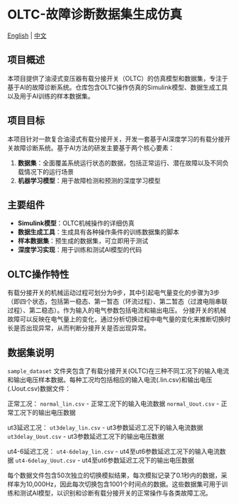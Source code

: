 # OLTC-故障诊断数据集生成仿真

[English](./README.md) | [中文](./README_zh.md)

## 项目概述

本项目提供了油浸式变压器有载分接开关（OLTC）的仿真模型和数据集，专注于基于AI的故障诊断系统。仓库包含OLTC操作仿真的Simulink模型、数据生成工具以及用于AI训练的样本数据集。

## 项目目标

本项目针对一款复合油浸式有载分接开关，开发一套基于AI深度学习的有载分接开关故障诊断系统。基于AI方法的研发主要基于两个核心要素：

1. **数据集**：全面覆盖系统运行状态的数据，包括正常运行、潜在故障以及不同负载情况下的运行场景
2. **机器学习模型**：用于故障检测和预测的深度学习模型

## 主要组件

- **Simulink模型**：OLTC机械操作的详细仿真
- **数据生成工具**：生成具有各种操作条件的训练数据集的脚本
- **样本数据集**：预生成的数据集，可立即用于测试
- **深度学习实现**：用于训练和测试AI模型的代码

## OLTC操作特性

有载分接开关的机械运动过程可划分为9步，其中引起电气量变化的步骤为3步（即四个状态，包括第一稳态、第一暂态（环流过程）、第二暂态（过渡电阻串联过程）、第二稳态）。作为输入的电气参数包括电流和输出电压。
分接开关的机械故障可以反映在电气量上的变化，通过分析切换过程中电气量的变化来推断切换时长是否出现异常，从而判断分接开关是否出现异常。

## 数据集说明

`sample_dataset` 文件夹包含了有载分接开关(OLTC)在三种不同工况下的输入电流和输出电压样本数据。每种工况均包括相应的输入电流(.lin.csv)和输出电压(.Uout.csv)数据文件：

正常工况：
`normal_lin.csv` - 正常工况下的输入电流数据
`normal_Uout.csv` - 正常工况下的输出电压数据

ut3延迟工况：
`ut3delay_lin.csv` - ut3参数延迟工况下的输入电流数据
`ut3delay_Uout.csv` - ut3参数延迟工况下的输出电压数据

ut4-6延迟工况：
`ut4-6delay_lin.csv` - ut4至ut6参数延迟工况下的输入电流数据
`ut4-6delay_Uout.csv` - ut4至ut6参数延迟工况下的输出电压数据

每个数据文件包含50次独立的切换模拟结果，每次模拟记录了0.1秒内的数据，采样率为10,000Hz，因此每次切换包含1001个时间点的数据。这些数据集可用于训练和测试AI模型，以识别和诊断有载分接开关的正常操作与各类故障工况。
